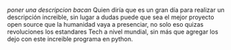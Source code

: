 *poner una descripcion bacan*
Quien diría que es un gran día para realizar un descripción 
increible, sin lugar a dudas puede que sea el mejor proyecto 
open source que la humanidad vaya a presenciar, no solo eso
quizas revoluciones los estandares Tech a nivel mundial, sin
más que agregar los dejo con este increible programa en python.